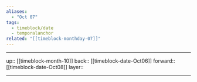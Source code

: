 ```yaml
---
aliases:
  - "Oct 07"
tags:
  - timeblock/date
  - temporalanchor
related: "[[timeblock-monthday-07]]"
---
```




***

up:: [[timeblock-month-10]]
back:: [[timeblock-date-Oct06]]
forward:: [[timeblock-date-Oct08]]
layer:: 

***
